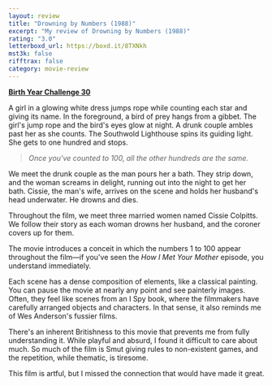 ```yaml
---
layout: review
title: "Drowning by Numbers (1988)"
excerpt: "My review of Drowning by Numbers (1988)"
rating: "3.0"
letterboxd_url: https://boxd.it/8TXNkh
mst3k: false
rifftrax: false
category: movie-review
---
```


<b><a href="">Birth Year Challenge 30</a></b>

A girl in a glowing white dress jumps rope while counting each star and giving its name. In the foreground, a bird of prey hangs from a gibbet. The girl's jump rope and the bird's eyes glow at night. A drunk couple ambles past her as she counts. The Southwold Lighthouse spins its guiding light. She gets to one hundred and stops.

<blockquote><i>Once you've counted to 100, all the other hundreds are the same.</i></blockquote>

We meet the drunk couple as the man pours her a bath. They strip down, and the woman screams in delight, running out into the night to get her bath. Cissie, the man's wife, arrives on the scene and holds her husband's head underwater. He drowns and dies.

Throughout the film, we meet three married women named Cissie Colpitts. We follow their story as each woman drowns her husband, and the coroner covers up for them.

The movie introduces a conceit in which the numbers 1 to 100 appear throughout the film—if you've seen the <i>How I Met Your Mother</i> episode, you understand immediately.

Each scene has a dense composition of elements, like a classical painting. You can pause the movie at nearly any point and see painterly images. Often, they feel like scenes from an I Spy book, where the filmmakers have carefully arranged objects and characters. In that sense, it also reminds me of Wes Anderson's fussier films.

There's an inherent Britishness to this movie that prevents me from fully understanding it. While playful and absurd, I found it difficult to care about much. So much of the film is Smut giving rules to non-existent games, and the repetition, while thematic, is tiresome.

This film is artful, but I missed the connection that would have made it great.
